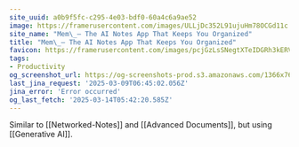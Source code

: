 ```yaml
---
site_uuid: a0b9f5fc-c295-4e03-bdf0-60a4c6a9ae52
image: https://framerusercontent.com/images/ULLjDc352L91ujuHm78OCGd11c.png
site_name: "Mem\_– The AI Notes App That Keeps You Organized"
title: "Mem\_– The AI Notes App That Keeps You Organized"
favicon: https://framerusercontent.com/images/pcjGzLsSNegtXTeIDGRh3kERV4Y.png
tags:
- Productivity
og_screenshot_url: https://og-screenshots-prod.s3.amazonaws.com/1366x768/80/false/5390e5cc603274d497ea7c42566c921108e8f9a2d7b193155c17f74ac4e4577b.jpeg
last_jina_request: '2025-03-09T06:45:02.056Z'
jina_error: 'Error occurred'
og_last_fetch: '2025-03-14T05:42:20.585Z'
---
```

Similar to [[Networked-Notes]] and [[Advanced Documents]], but using [[Generative AI]].  
